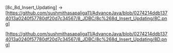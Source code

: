 [8c_8d_Insert_Updating] -> [https://github.com/sushmithasapaliga11/AdvanceJava/blob/0274214ddb1374013a0240f57780df20d7c34567/8_JDBC/8c%268d_Insert_Updating/8C.png]

[https://github.com/sushmithasapaliga11/AdvanceJava/blob/0274214ddb1374013a0240f57780df20d7c34567/8_JDBC/8c%268d_Insert_Updating/8D.png]
